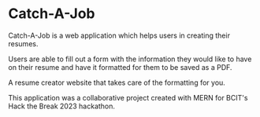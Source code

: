 # Catch-A-Job

Catch-A-Job is a web application which helps users in creating their resumes.

Users are able to fill out a form with the information they would like to have on their resume and have it formatted for them to be saved as a PDF.

A resume creator website that takes care of the formatting for you.

This application was a collaborative project created with MERN for BCIT's Hack the Break 2023 hackathon.

